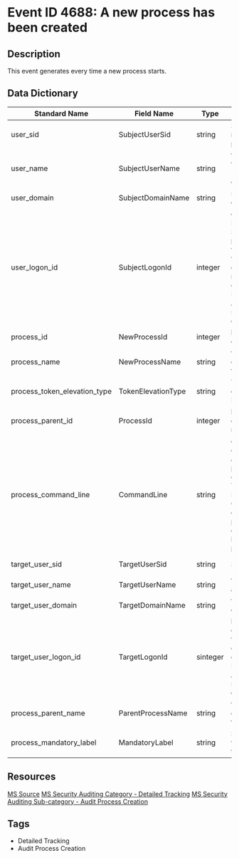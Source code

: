 # Event ID 4688: A new process has been created

## Description
This event generates every time a new process starts.

## Data Dictionary
|Standard Name|Field Name|Type|Description|Sample Value|
|---|---|---|---|---|
|user_sid|SubjectUserSid|string|SID of account that requested the "create process" operation.|S-1-5-18|
|user_name|SubjectUserName|string|the name of the account that requested the "create process" operation.|WIN-GG82ULGC9GO$|
|user_domain|SubjectDomainName|string|subject's domain or computer name.|CONTOSO|
|user_logon_id|SubjectLogonId|integer|contains error code for Failure events. For Success events this parameter has "0x0" value. hexadecimal value that can help you correlate this event with recent events that might contain the same Logon ID, for example, "4624: An account was successfully logged on."|0x3e7|
|process_id|NewProcessId|integer|hexadecimal Process ID of the new process.|0x2bc|
|process_name|NewProcessName|string|full path and the name of the executable for the new process.|C:\Windows\System32\rundll32.exe|
|process_token_elevation_type|TokenElevationType|string|Token elevation type. It can be Default(1), Full(2) or Limited(3)|%%1938|
|process_parent_id|ProcessId|integer|hexadecimal Process ID of the process which ran the new process.|0xe74|
|process_command_line|CommandLine|string|contains the name of executable and arguments which were passed to it. You must enable "Administrative Templates\System\Audit Process Creation\Include command line in process creation events" group policy to include command line in process creation events||
|target_user_sid|TargetUserSid|string|SID of target account.|S-1-5-21-1377283216-344919071-3415362939-1104|
|target_user_name|TargetUserName|string|the name of the target account|dadmin|
|target_user_domain|TargetDomainName|string|target account's domain or computer name.|CONTOSO|
|target_user_logon_id|TargetLogonId|sinteger|hexadecimal value that can help you correlate this event with recent events that might contain the same Logon ID, for example, "4624: An account was successfully logged on."|0x4a5af0|
|process_parent_name|ParentProcessName|string|full path and the name of the executable for the process.|C:\Windows\explorer.exe|
|process_mandatory_label|MandatoryLabel|string|SID of integrity label which was assigned to the new process.|S-1-16-8192|

## Resources
[MS Source](https://github.com/MicrosoftDocs/windows-itpro-docs/blob/master/windows/security/threat-protection/auditing/event-4688.md)
[MS Security Auditing Category - Detailed Tracking](https://docs.microsoft.com/en-us/windows/security/threat-protection/auditing/advanced-security-audit-policy-settings#detailed-tracking)
[MS Security Auditing Sub-category - Audit Process Creation](https://github.com/MicrosoftDocs/windows-itpro-docs/tree/master/windows/security/threat-protection/auditing/audit-process-creation.md)

## Tags
* Detailed Tracking
* Audit Process Creation